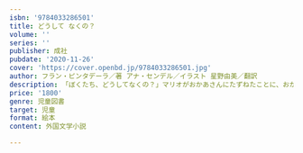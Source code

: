 ```yaml
---
isbn: '9784033286501'
title: どうして なくの？
volume: ''
series: ''
publisher: 成社
pubdate: '2020-11-26'
cover: 'https://cover.openbd.jp/9784033286501.jpg'
author: フラン・ピンタデーラ／著 アナ・センデル／イラスト 星野由美／翻訳
description: 「ぼくたち、どうしてなくの？」マリオがおかあさんにたずねたことに、おかあさんはいくつもの答えをくれました。
price: '1800'
genre: 児童図書
target: 児童
format: 絵本
content: 外国文学小説

---
```

